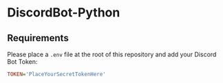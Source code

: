 # DiscordBot-Python
## Requirements
Please place a `.env` file at the root of this repository and add your Discord Bot Token:

```ini
TOKEN='PlaceYourSecretTokenHere'
```